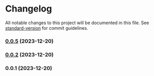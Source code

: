 # Changelog

All notable changes to this project will be documented in this file. See [standard-version](https://github.com/conventional-changelog/standard-version) for commit guidelines.

### [0.0.5](https://github.com/yatendra121/qnx/compare/v0.0.2...v0.0.5) (2023-12-20)

### [0.0.2](https://github.com/yatendra121/qnx/compare/v0.0.1...v0.0.2) (2023-12-20)

### 0.0.1 (2023-12-20)
